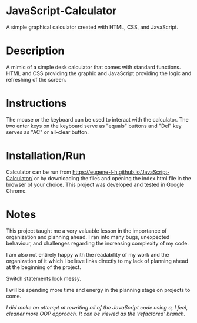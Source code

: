 # JavaScript-Calculator
A simple graphical calculator created with HTML, CSS, and JavaScript.

# Description
A mimic of a simple desk calculator that comes with standard functions. 
HTML and CSS providing the graphic and JavaScript providing the logic and refreshing of the screen.

# Instructions
The mouse or the keyboard can be used to interact with the calculator.
The two enter keys on the keyboard serve as "equals" buttons and "Del" key serves as "AC" or all-clear button.

# Installation/Run
Calculator can be run from https://eugene-l-h.github.io/JavaScript-Calculator/ or by downloading the files
and opening the index.html file in the browser of your choice. This project was developed and tested in Google Chrome.

# Notes
This project taught me a very valuable lesson in the importance of organization and planning ahead.
I ran into many bugs, unexpected behaviour, and challenges regarding the increasing complexity of my code.

I am also not entirely happy with the readability of my work and the organization of it which I believe 
links directly to my lack of planning ahead at the beginning of the project. 

Switch statements look messy.

I will be spending more time and energy in the planning stage on projects to
come.

*I did make an attempt at rewriting all of the JavaScript code using a, I feel,
cleaner more OOP approach. It can be viewed as the 'refactored' branch.*

